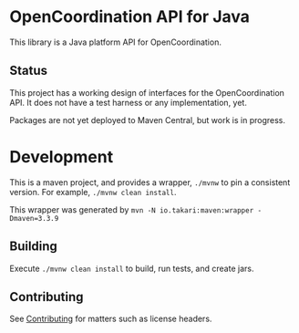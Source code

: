 # OpenCoordination API for Java

This library is a Java platform API for OpenCoordination.

## Status

This project has a working design of interfaces for the OpenCoordination API. It does
not have a test harness or any implementation, yet.

Packages are not yet deployed to Maven Central, but work is in progress.

# Development

This is a maven project, and provides a wrapper, `./mvnw` to pin a consistent
version. For example, `./mvnw clean install`.

This wrapper was generated by `mvn -N io.takari:maven:wrapper -Dmaven=3.3.9`

## Building

Execute `./mvnw clean install` to build, run tests, and create jars.

## Contributing

See [Contributing](CONTRIBUTING.md) for matters such as license headers.
